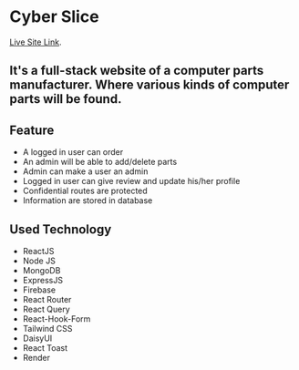 # Cyber Slice
[Live Site Link](https://cyber-slice.web.app).

## It's a full-stack website of a computer parts manufacturer. Where various kinds of computer parts will be found.

## Feature

* A logged in user can order
* An admin will be able to add/delete parts
* Admin can make a user an admin
* Logged in user can give review and update his/her profile
* Confidential routes are protected
* Information are stored in database


## Used Technology

* ReactJS
* Node JS
* MongoDB
* ExpressJS
* Firebase
* React Router
* React Query
* React-Hook-Form
* Tailwind CSS
* DaisyUI
* React Toast
* Render